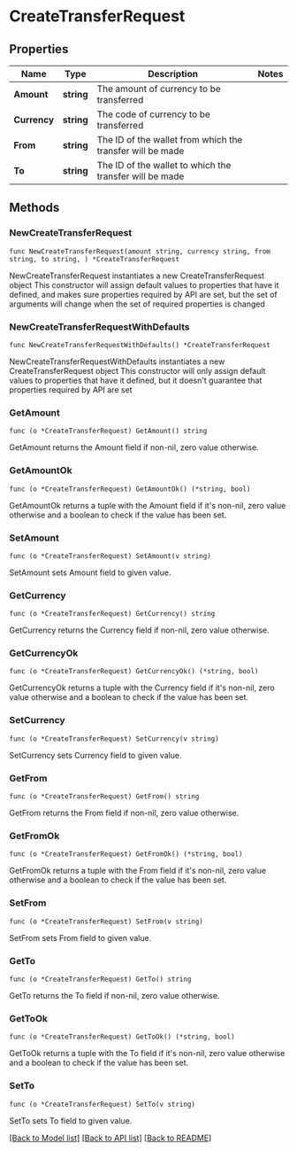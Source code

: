 # CreateTransferRequest

## Properties

Name | Type | Description | Notes
------------ | ------------- | ------------- | -------------
**Amount** | **string** | The amount of currency to be transferred | 
**Currency** | **string** | The code of currency to be transferred | 
**From** | **string** | The ID of the wallet from which the transfer will be made | 
**To** | **string** | The ID of the wallet to which the transfer will be made | 

## Methods

### NewCreateTransferRequest

`func NewCreateTransferRequest(amount string, currency string, from string, to string, ) *CreateTransferRequest`

NewCreateTransferRequest instantiates a new CreateTransferRequest object
This constructor will assign default values to properties that have it defined,
and makes sure properties required by API are set, but the set of arguments
will change when the set of required properties is changed

### NewCreateTransferRequestWithDefaults

`func NewCreateTransferRequestWithDefaults() *CreateTransferRequest`

NewCreateTransferRequestWithDefaults instantiates a new CreateTransferRequest object
This constructor will only assign default values to properties that have it defined,
but it doesn't guarantee that properties required by API are set

### GetAmount

`func (o *CreateTransferRequest) GetAmount() string`

GetAmount returns the Amount field if non-nil, zero value otherwise.

### GetAmountOk

`func (o *CreateTransferRequest) GetAmountOk() (*string, bool)`

GetAmountOk returns a tuple with the Amount field if it's non-nil, zero value otherwise
and a boolean to check if the value has been set.

### SetAmount

`func (o *CreateTransferRequest) SetAmount(v string)`

SetAmount sets Amount field to given value.


### GetCurrency

`func (o *CreateTransferRequest) GetCurrency() string`

GetCurrency returns the Currency field if non-nil, zero value otherwise.

### GetCurrencyOk

`func (o *CreateTransferRequest) GetCurrencyOk() (*string, bool)`

GetCurrencyOk returns a tuple with the Currency field if it's non-nil, zero value otherwise
and a boolean to check if the value has been set.

### SetCurrency

`func (o *CreateTransferRequest) SetCurrency(v string)`

SetCurrency sets Currency field to given value.


### GetFrom

`func (o *CreateTransferRequest) GetFrom() string`

GetFrom returns the From field if non-nil, zero value otherwise.

### GetFromOk

`func (o *CreateTransferRequest) GetFromOk() (*string, bool)`

GetFromOk returns a tuple with the From field if it's non-nil, zero value otherwise
and a boolean to check if the value has been set.

### SetFrom

`func (o *CreateTransferRequest) SetFrom(v string)`

SetFrom sets From field to given value.


### GetTo

`func (o *CreateTransferRequest) GetTo() string`

GetTo returns the To field if non-nil, zero value otherwise.

### GetToOk

`func (o *CreateTransferRequest) GetToOk() (*string, bool)`

GetToOk returns a tuple with the To field if it's non-nil, zero value otherwise
and a boolean to check if the value has been set.

### SetTo

`func (o *CreateTransferRequest) SetTo(v string)`

SetTo sets To field to given value.



[[Back to Model list]](../README.md#documentation-for-models) [[Back to API list]](../README.md#documentation-for-api-endpoints) [[Back to README]](../README.md)


